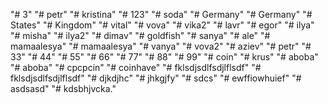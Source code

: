 "# 3" 
"# petr" 
"# kristina" 
"# 123" 
"# soda" 
"# Germany" 
"# Germany" 
"# States" 
"# Kingdom" 
"# vital" 
"# vova" 
"# vika2" 
"# lavr" 
"# egor" 
"# ilya" 
"# misha" 
"# ilya2" 
"# dimav" 
"# goldfish" 
"# sanya" 
"# ale" 
"# mamaalesya" 
"# mamaalesya" 
"# vanya" 
"# vova2" 
"# aziev" 
"# petr" 
"# 33" 
"# 44" 
"# 55" 
"# 66" 
"# 77" 
"# 88" 
"# 99" 
"# coin" 
"# krus" 
"# aboba" 
"# aboba" 
"# cpcpcin" 
"# coinhave" 
"# fklsdjsdlfsdjlflsdf" 
"# fklsdjsdlfsdjlflsdf" 
"# djkdjhc" 
"# jhkgjfy" 
"# sdcs" 
"# ewffiowhuief" 
"# asdsasd" 
"# kdsbhjvcka." 
